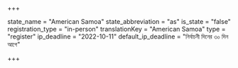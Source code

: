 +++

state_name = "American Samoa"
state_abbreviation = "as"
is_state = "false"
registration_type = "in-person"
translationKey = "American Samoa"
type = "register"
ip_deadline = "2022-10-11"
default_ip_deadline = "নির্বাচনী দিনের ৩০ দিন আগে"

+++
